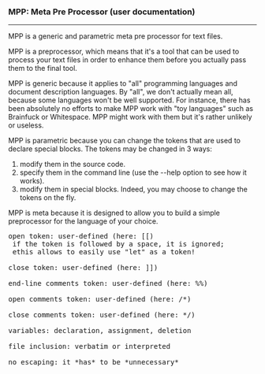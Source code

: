 ### MPP: Meta Pre Processor (user documentation)
-------------------------------------------------------------------

MPP is a generic and parametric meta pre processor for text files.

MPP is a preprocessor, which means that it's a tool that can be used to process your text files in order to enhance them before you actually pass them to the final tool.

MPP is generic because it applies to "all" programming languages and document description languages.
By "all", we don't actually mean all, because some languages won't be well supported. For instance, there has been absolutely no efforts to make MPP work with "toy languages" such as Brainfuck or Whitespace. MPP might work with them but it's rather unlikely or useless.

MPP is parametric because you can change the tokens that are used to declare special blocks. The tokens may be changed in 3 ways: 
1. modify them in the source code.
2. specify them in the command line (use the --help option to see how it works).
3. modify them in special blocks. Indeed, you may choose to change the tokens on the fly.

MPP is meta because it is designed to allow you to build a simple preprocessor for the language of your choice.



<pre>
open token: user-defined (here: [[)
 if the token is followed by a space, it is ignored; 
 ethis allows to easily use "let" as a token!

close token: user-defined (here: ]])

end-line comments token: user-defined (here: %%)

open comments token: user-defined (here: /*)

close comments token: user-defined (here: */)

variables: declaration, assignment, deletion

file inclusion: verbatim or interpreted

no escaping: it *has* to be *unnecessary*
</pre>

